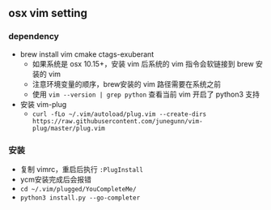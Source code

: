 ## osx vim setting

### dependency

* brew install vim cmake ctags-exuberant
  * 如果系统是 osx 10.15+，安装 vim 后系统的 vim 指令会软链接到 brew 安装的 vim
  * 注意环境变量的顺序，brew安装的 vim 路径需要在系统之前 
  * 使用 `vim --version | grep python` 查看当前 vim 开启了 python3 支持
* 安装 vim-plug
  * `curl -fLo ~/.vim/autoload/plug.vim --create-dirs https://raw.githubusercontent.com/junegunn/vim-plug/master/plug.vim`

### 安装

* 复制 vimrc，重启后执行 `:PlugInstall`
* ycm安装完成后会报错
* `cd ~/.vim/plugged/YouCompleteMe/`
* `python3 install.py --go-completer`
